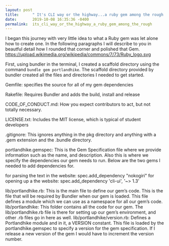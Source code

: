 ```yaml
---
layout: post
title:      " It's CLI way or the highway...a ruby gem among the rough!!!"
date:       2019-10-08 16:35:36 -0400
permalink:  its_cli_way_or_the_highway_a_ruby_gem_among_the_rough
---
```




 I began this journey with very little idea to what a Ruby gem was let alone how to create one.  In the following paragraphs I will describe to you in beautful detail how I rounded that corner and polished that Gem.
 https://upload.wikimedia.org/wikipedia/commons/7/73/Ruby_logo.svg
	
  First, using bundler in the terminal, I created a scaffold directory using the command `bundle gem portlandhike`. The scaffold directory provided by bundler created all the files and directories I needed to get started.
	 
Gemfile: specifies the source for all of my gem dependencies

Rakefile: Requires Bundler and adds the build, install and release

CODE_OF_CONDUCT.md: How you expect contributors to act, but not totally necessary.

LICENSE.txt: Includes the MIT license, which is typical of student developers

.gitignore:  This ignores anything in the pkg directory and anything with a .gem extension and the .bundle directory.

portlandhike.gemspec: This is the Gem Specification file where we provide information such as the name, and description.  Also this is where we specify the dependencies our gem needs to run.  Below are the two gems I needed to add dependencies for.

for parsing the text in the website:  spec.add_dependency "nokogiri"
for opening up a the website: spec.add_dependency 'cli-ui', '~> 1.3'


lib/portlandhike.rb: This is the main file to define our gem’s code. This is the file that will be required by Bundler when our gem is loaded. This file defines a module which we can use as a namespace for all our gem’s code. 
lib/portlandhike: This folder contains all the code for our gem. The lib/portlandhike.rb file is there for setting up our gem’s environment, and other .rb files go in here as well. 
lib/portlandhike/version.rb: Defines a Portlandhike module and in it, a VERSION constant. This file is loaded by the portlandhike.gemspec to specify a version for the gem specification. If I release a new version of the gem I would have to increment the version number.



